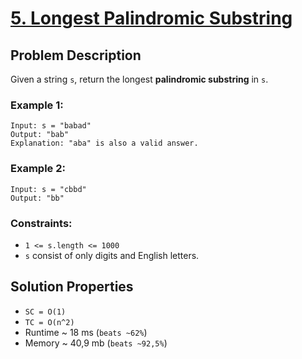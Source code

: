 # [5. Longest Palindromic Substring](https://leetcode.com/problems/longest-palindromic-substring/description)

## Problem Description

Given a string `s`, return the longest **palindromic substring** in `s`.

### Example 1:
```
Input: s = "babad"
Output: "bab"
Explanation: "aba" is also a valid answer.
```
### Example 2:
```
Input: s = "cbbd"
Output: "bb"
```

### Constraints:

* `1 <= s.length <= 1000`
* `s` consist of only digits and English letters.

## Solution Properties

* `SC = O(1)`
* `TC = O(n^2)`
* Runtime ~ 18 ms (`beats ~62%`)
* Memory ~ 40,9 mb (`beats ~92,5%`)